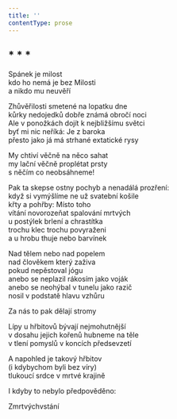 ```yaml
---
title: ''
contentType: prose
---
```


## \* \* \*

Spánek je milost  
kdo ho nemá je bez Milosti  
a nikdo mu neuvěří

Zhůvěřilosti smetené na lopatku dne  
kůrky nedojedků dobře známá obročí noci  
Ale v ponožkách dojít k nejbližšímu světci  
byť mi nic neříká: Je z baroka  
přesto jako já má strhané extatické rysy

My chtiví věčně na něco sahat  
my lační věčně proplétat prsty  
s něčím co neobsáhneme!

Pak ta skepse ostny pochyb a nenadálá prozření:  
když si vymýšlíme ne už svatební košile  
křty a pohřby: Místo toho  
vítání novorozeňat spalování mrtvých  
u postýlek brlení a chrastítka  
trochu klec trochu povyraženi  
a u hrobu thuje nebo barvínek

Nad tělem nebo nad popelem  
nad člověkem který zaživa  
pokud nepěstoval jógu  
anebo se neplazil rákosím jako voják  
anebo se neohýbal v tunelu jako razič  
nosil v podstatě hlavu vzhůru

Za nás to pak dělají stromy

Lípy u hřbitovů bývají nejmohutnější  
v dosahu jejich kořenů hubneme na těle  
v tlení pomyslů v koncích předsevzetí

A napohled je takový hřbitov  
(i kdybychom byli bez víry)  
tlukoucí srdce v mrtvé krajině

I kdyby to nebylo předpověděno:

Zmrtvýchvstání
